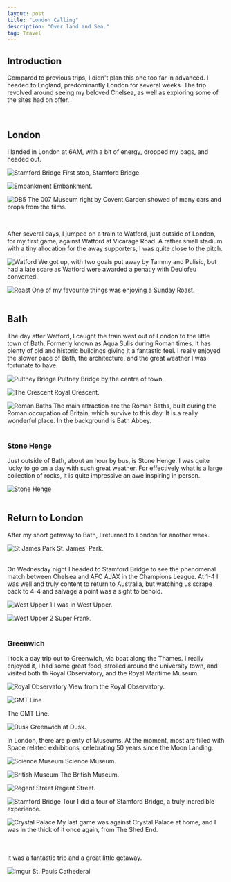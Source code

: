 ```yaml
---
layout: post
title: "London Calling"
description: "Over land and Sea."
tag: Travel
---
```

## Introduction 
Compared to previous trips, I didn't plan this one too far in advanced. I headed to England, predominantly London for several weeks. The trip revolved around seeing my beloved Chelsea, as well as exploring some of the sites had on offer.

<br>

## London
I landed in London at 6AM, with a bit of energy, dropped my bags, and headed out.

![Stamford Bridge](https://i.imgur.com/h1rJVB2.jpg)
First stop, Stamford Bridge.

![Embankment](https://i.imgur.com/WGieVxs.jpg)
Embankment.

![DB5](https://i.imgur.com/Vp6Blja.jpg)
The 007 Museum right by Covent Garden showed of many cars and props from the films.

<br>

After several days, I jumped on a train to Watford, just outside of London, for my first game, against Watford at Vicarage Road. A rather small stadium with a tiny allocation for the away supporters, I was quite close to the pitch.

![Watford](https://i.imgur.com/lmLuday.jpg)
We got up, with two goals put away by Tammy and Pulisic, but had a late scare as Watford were awarded a penatly with Deulofeu converted.

![Roast](https://i.imgur.com/FZa6Vwx.jpg)
One of my favourite things was enjoying a Sunday Roast.
<br><br>

## Bath
The day after Watford, I caught the train west out of London to the little town of Bath. Formerly known as Aqua Sulis during Roman times. It has plenty of old and historic buildings giving it a fantastic feel. I really enjoyed the slower pace of Bath, the architecture, and the great weather I was fortunate to have.
<br>

![Pultney Bridge](https://i.imgur.com/kupBUqT.jpg)
Pultney Bridge by the centre of town.

![The Crescent](https://i.imgur.com/zSF904N.jpg)
Royal Crescent.

![Roman Baths](https://i.imgur.com/gH58jqi.jpg)
The main attraction are the Roman Baths, built during the Roman occupation of Britain, which survive to this day. It is a really wonderful place. In the background is Bath Abbey.
<br><br>

### Stone Henge
Just outside of Bath, about an hour by bus, is Stone Henge. I was quite lucky to go on a day with such great weather. For effectively what is a large collection of rocks, it is quite impressive an awe inspiring in person.

![Stone Henge](https://i.imgur.com/HGkKAb8.jpg)
<br><br>

## Return to London
After my short getaway to Bath, I returned to London for another week.

![St James Park](https://i.imgur.com/JsND0wJ.jpg)
St. James' Park.
<br><br>

On Wednesday night I headed to Stamford Bridge to see the phenomenal match between Chelsea and AFC AJAX in the Champions League. At 1-4 I was well and truly content to return to Australia, but watching us scrape back to 4-4 and salvage a point was a sight to behold.

![West Upper 1](https://i.imgur.com/y4pBXcG.jpg)
I was in West Upper.

![West Upper 2](https://i.imgur.com/csUZfl8.jpg)
Super Frank.
<br><br>

### Greenwich
I took a day trip out to Greenwich, via boat along the Thames. I really enjoyed it, I had some great food, strolled around the university town, and visited both th Royal Observatory, and the Royal Maritime Museum.

![Royal Observatory](https://i.imgur.com/2rF8TTg.jpg)
View from the Royal Observatory.

![GMT Line](https://i.imgur.com/E8Aabjh.jpg)
<br>

The GMT Line.

![Dusk](https://i.imgur.com/HXStyD2.jpg)
Greenwich at Dusk.
<br>

In London, there are plenty of Museums. At the moment, most are filled with Space related exhibitions, celebrating 50 years since the Moon Landing.

![Science Museum](https://i.imgur.com/QlKxPn8.jpg)
Science Museum.

![British Museum](https://i.imgur.com/emUgZAM.jpg)
The British Museum.

![Regent Street](https://i.imgur.com/G7ZKMQ3.jpg)
Regent Street.

![Stamford Bridge Tour](https://i.imgur.com/XpBlAVJ.jpg)
I did a tour of Stamford Bridge, a truly incredible experience. 

![Crystal Palace](https://i.imgur.com/5ifpAmC.jpg)
My last game was against Crystal Palace at home, and I was in the thick of it once again, from The Shed End.

<br><br>
It was a fantastic trip and a great little getaway.

![Imgur](https://i.imgur.com/gaPBZE5.jpg)
St. Pauls Cathederal


